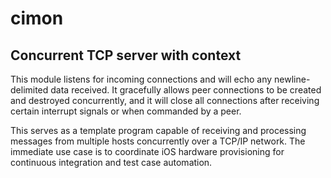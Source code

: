 # cimon
## Concurrent TCP server with context

This module listens for incoming connections and will echo any newline-delimited
data received. It gracefully allows peer connections to be created and destroyed
concurrently, and it will close all connections after receiving certain 
interrupt signals or when commanded by a peer.

This serves as a template program capable of receiving and processing messages
from multiple hosts concurrently over a TCP/IP network. The immediate use case
is to coordinate iOS hardware provisioning for continuous integration and test
case automation.
